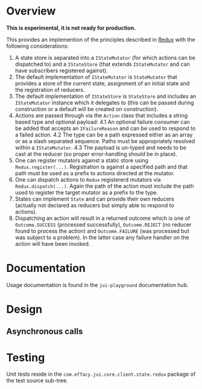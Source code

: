 # Overview

**This is experimental, it is not ready for production.**

This provides an implemention of the principles described in [Redux](https://redux.js.org/) with the following considerations:

1. A state store is separated into a `IStateMutator` (for which actions can be dispatched to) and a `IStateStore` (that extends `IStateMutator` and can have subscribers registered against).
2. The default implementation of `IStateMutator` is `StateMutator` that provides a store of the current state, assignment of an initial state and the registration of reducers.
3. The default implementation of `IStateStore` is `StateStore` and includes an `IStateMutator` instance which it delegates to (this can be passed during construction or a default will be created on construction).
4. Actions are passed through via the `Action` class that includes a string based type and optional payload:
    4.1 An optional failure consumer can be added that accepts an `IFailureReason` and can be used to respond to a failed action.
    4.2 The type can be a path expressed either as an array or as a slash separated sequence. Paths must be appropriately resolved within a `IStateMutator`.
    4.3 The payload is un-typed and needs to be cast at the reducer (so proper error-handling should be in place).
5. One can register mutators against a static store using `Redux.register(...)`. Registration is against a specified path and that path must be used as a prefix to actions directed at the mutator.
6. One can dispatch actions to `Redux` registererd mutators via `Redux.dispatch(...)`. Again the path of the action must include the path used to register the target mutator as a prefix to the type.
7. States can implement `State` and can provide their own reducers (actually not declared as reducers but simply able to respond to actions).
8. Dispatching an action will result in a returned outcome which is one of `Outcome.SUCCESS` (processed successfully), `Outcome.REJECT` (no reducer found to process the action) and `Outcome.FAILURE` (was processed but was subject to a problem). In the latter case any failure handler on the action will have been invoked.

# Documentation

Usage documentation is found in the `jui-playground` documentation hub.

# Design

## Asynchronous calls



# Testing

Unit tests reside in the `com.effacy.jui.core.client.state.redux` package of the test source sub-tree.